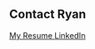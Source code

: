 Contact Ryan
------------

<!-- Resume button -->
<a href="/download/Ryan-P-Jones_Resume_8-25-14.pdf" target="_blank" class="btn btn-default btn-lg">
<i class="fa fa-file-pdf-o fa-fw"></i> My Resume
</a>
<!-- Linked in button -->
<a href="http://www.linkedin.com/pub/ryan-p-jones/30/566/964/" class="btn btn-default btn-lg" target="_blank">
<i class="fa fa-linkedin-square fa-fw"></i> LinkedIn
</a>
